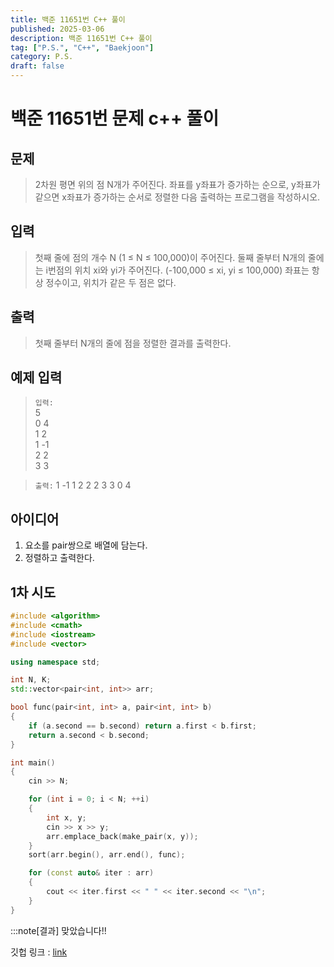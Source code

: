 ```yaml
---
title: 백준 11651번 C++ 풀이 
published: 2025-03-06
description: 백준 11651번 C++ 풀이
tag: ["P.S.", "C++", "Baekjoon"]
category: P.S.
draft: false
---
```


# 백준 11651번 문제 c++ 풀이

## 문제 

> 2차원 평면 위의 점 N개가 주어진다. 좌표를 y좌표가 증가하는 순으로, y좌표가 같으면 x좌표가 증가하는 순서로 정렬한 다음 출력하는 프로그램을 작성하시오.

## 입력

> 첫째 줄에 점의 개수 N (1 ≤ N ≤ 100,000)이 주어진다. 둘째 줄부터 N개의 줄에는 i번점의 위치 xi와 yi가 주어진다. (-100,000 ≤ xi, yi ≤ 100,000) 좌표는 항상 정수이고, 위치가 같은 두 점은 없다.

## 출력

> 첫째 줄부터 N개의 줄에 점을 정렬한 결과를 출력한다.

## 예제 입력

> `입력:`  
> 5  
>0 4  
>1 2  
>1 -1  
>2 2  
>3 3  

>`출력:`
> 1 -1
> 1 2
> 2 2
> 3 3
> 0 4

## 아이디어

1. 요소를 pair쌍으로 배열에 담는다.
2. 정렬하고 출력한다.

## 1차 시도

```cpp
#include <algorithm>
#include <cmath>
#include <iostream>
#include <vector>

using namespace std;

int N, K;
std::vector<pair<int, int>> arr;

bool func(pair<int, int> a, pair<int, int> b)
{
    if (a.second == b.second) return a.first < b.first;
    return a.second < b.second;
}

int main()
{
    cin >> N;

    for (int i = 0; i < N; ++i)
    {
        int x, y;
        cin >> x >> y;
        arr.emplace_back(make_pair(x, y));
    }
    sort(arr.begin(), arr.end(), func);

    for (const auto& iter : arr)
    {
        cout << iter.first << " " << iter.second << "\n";
    }
}
```

:::note[결과]
맞았습니다!!


깃헙 링크 : [link](https://github.com/Ushio-Hayase/Baekjoon/tree/main/%EB%B0%B1%EC%A4%80/Silver/11651.%E2%80%85%EC%A2%8C%ED%91%9C%E2%80%85%EC%A0%95%EB%A0%AC%ED%95%98%EA%B8%B0%E2%80%852)